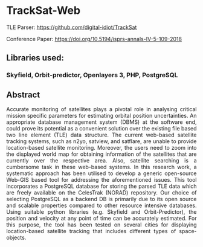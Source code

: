 # TrackSat-Web

TLE Parser: https://github.com/digital-idiot/TrackSat

Conference Paper: https://doi.org/10.5194/isprs-annals-IV-5-109-2018

## Libraries used: 
### Skyfield, Orbit-predictor, Openlayers 3, PHP, PostgreSQL

## Abstract

<p style="text-align:justify">
Accurate monitoring of satellites plays a pivotal role in analysing critical mission specific parameters for estimating orbital position uncertainties. An appropriate database management system (DBMS) at the software end, could prove its potential as a convenient solution over the existing file based two line element (TLE) data structure. The current web-based satellite tracking systems, such as n2yo, satview, and satflare, are unable to provide location-based satellite monitoring. Moreover, the users need to zoom into the displayed world map for obtaining information of the satellites that are currently over the respective area. Also, satellite searching is a cumbersome task in these web-based systems. In this research work, a systematic approach has been utilised to develop a generic open-source Web-GIS based tool for addressing the aforementioned issues. This tool incorporates a PostgreSQL database for storing the parsed TLE data which are freely available on the CelesTrak (NORAD) repository. Our choice of selecting PostgreSQL as a backend DB is primarily due to its open source and scalable properties compared to other resource intensive databases. Using suitable python libraries (e.g. Skyfield and Orbit-Predictor), the position and velocity at any point of time can be accurately estimated. For this purpose, the tool has been tested on several cities for displaying location-based satellite tracking that includes different types of space-objects.
</p>
